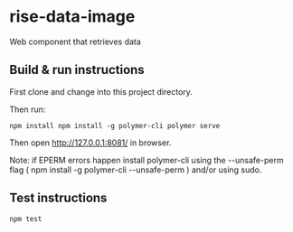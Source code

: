 # rise-data-image

Web component that retrieves data

## Build & run instructions

First clone and change into this project directory.

Then run:

`
npm install
npm install -g polymer-cli
polymer serve
`

Then open http://127.0.0.1:8081/ in browser.

Note: if EPERM errors happen install polymer-cli using the --unsafe-perm flag
( npm install -g polymer-cli --unsafe-perm ) and/or using sudo.

## Test instructions

`
npm test
`
